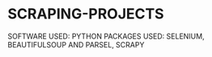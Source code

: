 # SCRAPING-PROJECTS
SOFTWARE USED: PYTHON
PACKAGES USED: SELENIUM, BEAUTIFULSOUP AND PARSEL, SCRAPY

